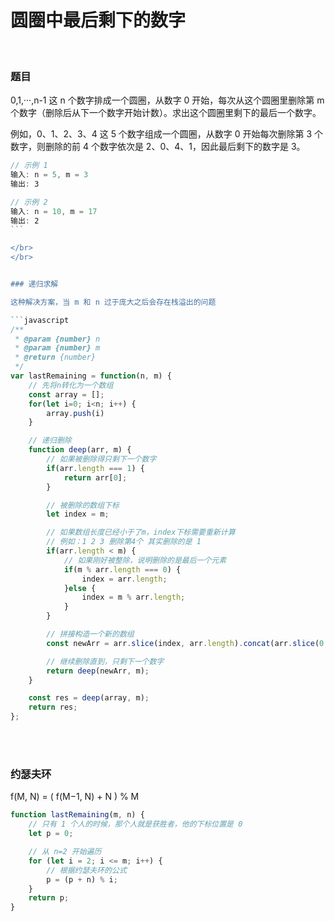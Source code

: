 # 圆圈中最后剩下的数字

</br>

### 题目

0,1,···,n-1 这 n 个数字排成一个圆圈，从数字 0 开始，每次从这个圆圈里删除第 m 个数字（删除后从下一个数字开始计数）。求出这个圆圈里剩下的最后一个数字。

例如，0、1、2、3、4 这 5 个数字组成一个圆圈，从数字 0 开始每次删除第 3 个数字，则删除的前 4 个数字依次是 2、0、4、1，因此最后剩下的数字是 3。

```javascript
// 示例 1
输入: n = 5, m = 3
输出: 3

// 示例 2
输入: n = 10, m = 17
输出: 2
``` 

</br>
</br>


### 递归求解

这种解决方案，当 m 和 n 过于庞大之后会存在栈溢出的问题

```javascript
/**
 * @param {number} n
 * @param {number} m
 * @return {number}
 */
var lastRemaining = function(n, m) {
    // 先将n转化为一个数组
    const array = [];
    for(let i=0; i<n; i++) {
        array.push(i)
    }

    // 递归删除
    function deep(arr, m) {
        // 如果被删除得只剩下一个数字
        if(arr.length === 1) {
            return arr[0];
        }

        // 被删除的数组下标
        let index = m;

        // 如果数组长度已经小于了m，index下标需要重新计算
        // 例如：1 2 3 删除第4个 其实删除的是 1
        if(arr.length < m) {
            // 如果刚好被整除，说明删除的是最后一个元素
            if(m % arr.length === 0) {
                index = arr.length;
            }else {
                index = m % arr.length;
            }
        }

        // 拼接构造一个新的数组
        const newArr = arr.slice(index, arr.length).concat(arr.slice(0, index-1));

        // 继续删除直到，只剩下一个数字
        return deep(newArr, m);
    }

    const res = deep(array, m);
    return res;
};
```

</br>
</br>

### 约瑟夫环

f(M, N) = ( f(M−1, N) + N ) % M

```javascript
function lastRemaining(m, n) {
	// 只有 1 个人的时候，那个人就是获胜者，他的下标位置是 0
	let p = 0;

	// 从 n=2 开始遍历
	for (let i = 2; i <= m; i++) {
		// 根据约瑟夫环的公式
		p = (p + n) % i;
	}
	return p;
}
```

</br>
</br>
